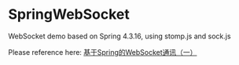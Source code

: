 # SpringWebSocket
WebSocket demo based on Spring 4.3.16, using stomp.js and sock.js


Please reference here: [基于Spring的WebSocket通讯（一）](https://github.com/even713/blog/issues/5)
